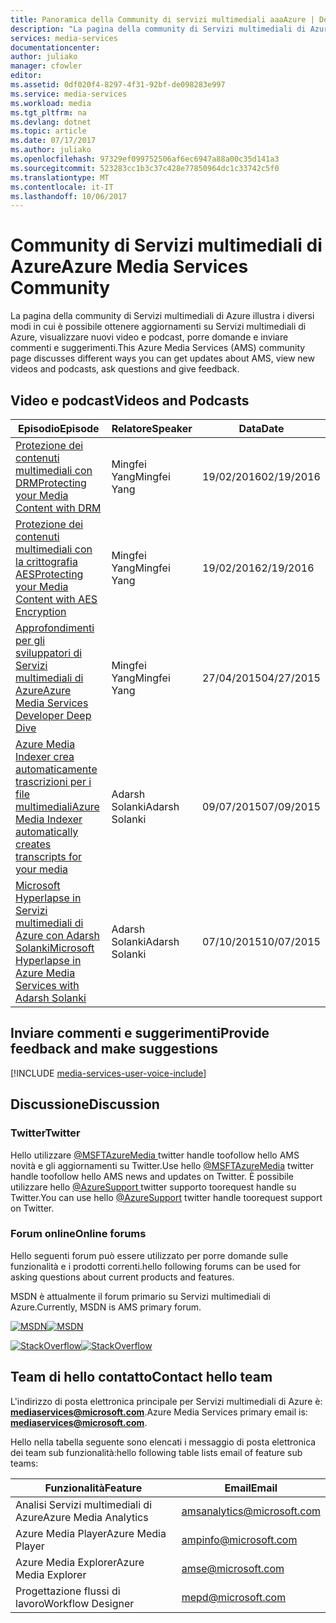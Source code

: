 ```yaml
---
title: Panoramica della Community di servizi multimediali aaaAzure | Documenti Microsoft
description: "La pagina della community di Servizi multimediali di Azure illustra i diversi modi in cui è possibile ottenere aggiornamenti su Servizi multimediali di Azure, visualizzare nuovi video e podcast, porre domande e inviare commenti e suggerimenti. "
services: media-services
documentationcenter: 
author: juliako
manager: cfowler
editor: 
ms.assetid: 0df020f4-8297-4f31-92bf-de098283e997
ms.service: media-services
ms.workload: media
ms.tgt_pltfrm: na
ms.devlang: dotnet
ms.topic: article
ms.date: 07/17/2017
ms.author: juliako
ms.openlocfilehash: 97329ef099752506af6ec6947a88a00c35d141a3
ms.sourcegitcommit: 523283cc1b3c37c428e77850964dc1c33742c5f0
ms.translationtype: MT
ms.contentlocale: it-IT
ms.lasthandoff: 10/06/2017
---
```

# <a name="azure-media-services-community"></a><span data-ttu-id="82a17-103">Community di Servizi multimediali di Azure</span><span class="sxs-lookup"><span data-stu-id="82a17-103">Azure Media Services Community</span></span>
<span data-ttu-id="82a17-104">La pagina della community di Servizi multimediali di Azure illustra i diversi modi in cui è possibile ottenere aggiornamenti su Servizi multimediali di Azure, visualizzare nuovi video e podcast, porre domande e inviare commenti e suggerimenti.</span><span class="sxs-lookup"><span data-stu-id="82a17-104">This Azure Media Services (AMS) community page discusses different ways you can get updates about AMS, view new videos and podcasts, ask questions and give feedback.</span></span>   

## <a name="videos-and-podcasts"></a><span data-ttu-id="82a17-105">Video e podcast</span><span class="sxs-lookup"><span data-stu-id="82a17-105">Videos and Podcasts</span></span>
| <span data-ttu-id="82a17-106">Episodio</span><span class="sxs-lookup"><span data-stu-id="82a17-106">Episode</span></span> | <span data-ttu-id="82a17-107">Relatore</span><span class="sxs-lookup"><span data-stu-id="82a17-107">Speaker</span></span> | <span data-ttu-id="82a17-108">Data</span><span class="sxs-lookup"><span data-stu-id="82a17-108">Date</span></span> |
| --- | --- | --- |
| [<span data-ttu-id="82a17-109">Protezione dei contenuti multimediali con DRM</span><span class="sxs-lookup"><span data-stu-id="82a17-109">Protecting your Media Content with DRM</span></span>](https://azure.microsoft.com/documentation/videos/azurefridayprotectingyourmediacontentdrm/) |<span data-ttu-id="82a17-110">Mingfei Yang</span><span class="sxs-lookup"><span data-stu-id="82a17-110">Mingfei Yang</span></span> |<span data-ttu-id="82a17-111">19/02/2016</span><span class="sxs-lookup"><span data-stu-id="82a17-111">02/19/2016</span></span> |
| [<span data-ttu-id="82a17-112">Protezione dei contenuti multimediali con la crittografia AES</span><span class="sxs-lookup"><span data-stu-id="82a17-112">Protecting your Media Content with AES Encryption</span></span>](https://azure.microsoft.com/documentation/videos/azure-media-services-protecting-your-media-content-with-aes-encryption/) |<span data-ttu-id="82a17-113">Mingfei Yang</span><span class="sxs-lookup"><span data-stu-id="82a17-113">Mingfei Yang</span></span> |<span data-ttu-id="82a17-114">19/02/2016</span><span class="sxs-lookup"><span data-stu-id="82a17-114">2/19/2016</span></span> |
| [<span data-ttu-id="82a17-115">Approfondimenti per gli sviluppatori di Servizi multimediali di Azure</span><span class="sxs-lookup"><span data-stu-id="82a17-115">Azure Media Services Developer Deep Dive</span></span>](https://azure.microsoft.com/documentation/videos/build-2015-azure-media-services-developer-deep-dive/) |<span data-ttu-id="82a17-116">Mingfei Yang</span><span class="sxs-lookup"><span data-stu-id="82a17-116">Mingfei Yang</span></span> |<span data-ttu-id="82a17-117">27/04/2015</span><span class="sxs-lookup"><span data-stu-id="82a17-117">04/27/2015</span></span> |
| [<span data-ttu-id="82a17-118">Azure Media Indexer crea automaticamente trascrizioni per i file multimediali</span><span class="sxs-lookup"><span data-stu-id="82a17-118">Azure Media Indexer automatically creates transcripts for your media</span></span>](https://azure.microsoft.com/documentation/videos/azure-media-indexer-autoatically-creates-transcripts-for-your-media-with-adarsh-solanki/) |<span data-ttu-id="82a17-119">Adarsh Solanki</span><span class="sxs-lookup"><span data-stu-id="82a17-119">Adarsh Solanki</span></span> |<span data-ttu-id="82a17-120">09/07/2015</span><span class="sxs-lookup"><span data-stu-id="82a17-120">07/09/2015</span></span> |
| [<span data-ttu-id="82a17-121">Microsoft Hyperlapse in Servizi multimediali di Azure con Adarsh Solanki</span><span class="sxs-lookup"><span data-stu-id="82a17-121">Microsoft Hyperlapse in Azure Media Services with Adarsh Solanki</span></span>](https://azure.microsoft.com/documentation/videos/microsoft-hyperlapse-in-azure-media-services-with-adarsh-solanki/) |<span data-ttu-id="82a17-122">Adarsh Solanki</span><span class="sxs-lookup"><span data-stu-id="82a17-122">Adarsh Solanki</span></span> |<span data-ttu-id="82a17-123">07/10/2015</span><span class="sxs-lookup"><span data-stu-id="82a17-123">10/07/2015</span></span> |

## <a name="provide-feedback-and-make-suggestions"></a><span data-ttu-id="82a17-124">Inviare commenti e suggerimenti</span><span class="sxs-lookup"><span data-stu-id="82a17-124">Provide feedback and make suggestions</span></span>
[!INCLUDE [media-services-user-voice-include](../../includes/media-services-user-voice-include.md)]

## <a name="discussion"></a><span data-ttu-id="82a17-125">Discussione</span><span class="sxs-lookup"><span data-stu-id="82a17-125">Discussion</span></span>
### <a name="twitter"></a><span data-ttu-id="82a17-126">Twitter</span><span class="sxs-lookup"><span data-stu-id="82a17-126">Twitter</span></span>
<span data-ttu-id="82a17-127">Hello utilizzare [ @MSFTAzureMedia ](https://twitter.com/MSFTAzureMedia) twitter handle toofollow hello AMS novità e gli aggiornamenti su Twitter.</span><span class="sxs-lookup"><span data-stu-id="82a17-127">Use hello [@MSFTAzureMedia](https://twitter.com/MSFTAzureMedia) twitter handle toofollow hello AMS news and updates on Twitter.</span></span> <span data-ttu-id="82a17-128">È possibile utilizzare hello [ @AzureSupport ](https://twitter.com/azuresupport) twitter supporto toorequest handle su Twitter.</span><span class="sxs-lookup"><span data-stu-id="82a17-128">You can use hello [@AzureSupport](https://twitter.com/azuresupport) twitter handle toorequest support on Twitter.</span></span>  

### <a name="online-forums"></a><span data-ttu-id="82a17-129">Forum online</span><span class="sxs-lookup"><span data-stu-id="82a17-129">Online forums</span></span>
<span data-ttu-id="82a17-130">Hello seguenti forum può essere utilizzato per porre domande sulle funzionalità e i prodotti correnti.</span><span class="sxs-lookup"><span data-stu-id="82a17-130">hello following forums can be used for asking questions about current products and features.</span></span>

<span data-ttu-id="82a17-131">MSDN è attualmente il forum primario su Servizi multimediali di Azure.</span><span class="sxs-lookup"><span data-stu-id="82a17-131">Currently, MSDN is AMS primary forum.</span></span>

<span data-ttu-id="82a17-132">[![MSDN](./media/media-services-community/msdn.png)](https://social.msdn.microsoft.com/forums/azure/home?forum=MediaServices)</span><span class="sxs-lookup"><span data-stu-id="82a17-132">[![MSDN](./media/media-services-community/msdn.png)](https://social.msdn.microsoft.com/forums/azure/home?forum=MediaServices)</span></span> 

<span data-ttu-id="82a17-133">[![StackOverflow](./media/media-services-community/stack-overflow.png)](http://stackoverflow.com/questions/tagged/azure-media-services)</span><span class="sxs-lookup"><span data-stu-id="82a17-133">[![StackOverflow](./media/media-services-community/stack-overflow.png)](http://stackoverflow.com/questions/tagged/azure-media-services)</span></span> 

## <a name="contact-hello-team"></a><span data-ttu-id="82a17-134">Team di hello contatto</span><span class="sxs-lookup"><span data-stu-id="82a17-134">Contact hello team</span></span>
<span data-ttu-id="82a17-135">L'indirizzo di posta elettronica principale per Servizi multimediali di Azure è: **mediaservices@microsoft.com**.</span><span class="sxs-lookup"><span data-stu-id="82a17-135">Azure Media Services primary email is: **mediaservices@microsoft.com**.</span></span>

<span data-ttu-id="82a17-136">Hello nella tabella seguente sono elencati i messaggio di posta elettronica dei team sub funzionalità:</span><span class="sxs-lookup"><span data-stu-id="82a17-136">hello following table lists email of feature sub teams:</span></span>

| <span data-ttu-id="82a17-137">Funzionalità</span><span class="sxs-lookup"><span data-stu-id="82a17-137">Feature</span></span> | <span data-ttu-id="82a17-138">Email</span><span class="sxs-lookup"><span data-stu-id="82a17-138">Email</span></span> |
| --- | --- |
| <span data-ttu-id="82a17-139">Analisi Servizi multimediali di Azure</span><span class="sxs-lookup"><span data-stu-id="82a17-139">Azure Media Analytics</span></span> |amsanalytics@microsoft.com |
| <span data-ttu-id="82a17-140">Azure Media Player</span><span class="sxs-lookup"><span data-stu-id="82a17-140">Azure Media Player</span></span> |ampinfo@microsoft.com |
| <span data-ttu-id="82a17-141">Azure Media Explorer</span><span class="sxs-lookup"><span data-stu-id="82a17-141">Azure Media Explorer</span></span> |amse@microsoft.com |
| <span data-ttu-id="82a17-142">Progettazione flussi di lavoro</span><span class="sxs-lookup"><span data-stu-id="82a17-142">Workflow Designer</span></span> |mepd@microsoft.com |

